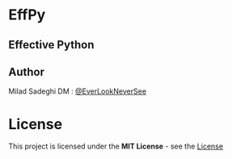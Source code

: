 # EffPy
## Effective Python


## Author
Milad Sadeghi DM : [@EverLookNeverSee](https://github.com/EverLookNeverSee)


# License
This project is licensed under the **MIT License** - see the [License](LICENSE)
